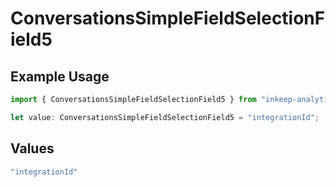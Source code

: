 # ConversationsSimpleFieldSelectionField5

## Example Usage

```typescript
import { ConversationsSimpleFieldSelectionField5 } from "inkeep-analytics-typescript/models/components";

let value: ConversationsSimpleFieldSelectionField5 = "integrationId";
```

## Values

```typescript
"integrationId"
```